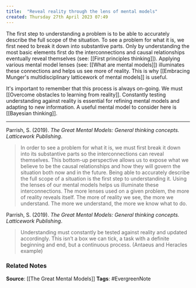 ```yaml
---
title:  "Reveal reality through the lens of mental models"
created: Thursday 27th April 2023 07:49
---
```


The first step to understanding a problem is to be able to accurately describe the full scope of the situation. To see a problem for what it is, we first need to break it down into substantive parts. Only by understanding the most basic elements first do the interconnections and causal relationships eventually reveal themselves (see: [[First principles thinking]]). Applying various mental model lenses (see: [[What are mental models]]) illuminates these connections and helps us see more of reality. This is why [[Embracing Munger's multidisciplinary latticework of mental models]] is useful. 

It's important to remember that this process is always on-going. We must [[Overcome obstacles to learning from reality]]. Constantly testing understanding against reality is essential for refining mental models and adapting to new information. A useful mental model to consider here is [[Bayesian thinking]]. 


--- 
Parrish, S. (2019). _The Great Mental Models: General thinking concepts. Latticework Publishing_.

>In order to see a problem for what it is, we must first break it down into its substantive parts so the interconnections can reveal themselves. This bottom-up perspective allows us to expose what we believe to be the causal relationships and how they will govern the situation both now and in the future. Being able to accurately describe the full scope of a situation is the first step to understanding it. Using the lenses of our mental models helps us illuminate these interconnections. The more lenses used on a given problem, the more of reality reveals itself. The more of reality we see, the more we understand. The more we understand, the more we know what to do.

Parrish, S. (2019). _The Great Mental Models: General thinking concepts. Latticework Publishing_.

> Understanding must constantly be tested against reality and updated accordingly. This isn’t a box we can tick, a task with a definite beginning and end, but a continuous process. (Antaeus and Heracles example)


### Related Notes
**Source**: [[The Great Mental Models]]
**Tags**: #EvergreenNote
